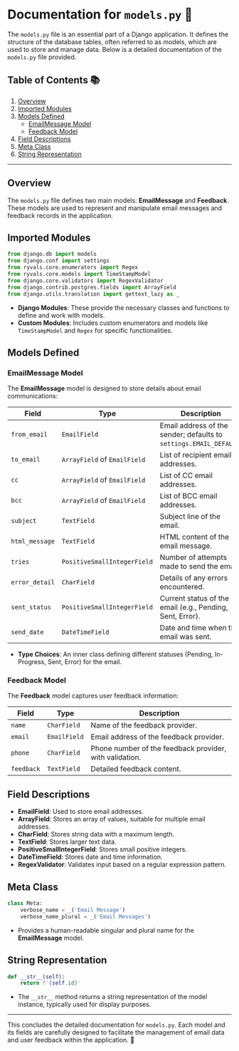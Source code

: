 # Documentation for `models.py` 📄

The `models.py` file is an essential part of a Django application. It defines the structure of the database tables, often referred to as models, which are used to store and manage data. Below is a detailed documentation of the `models.py` file provided.

## Table of Contents 📚
1. [Overview](#overview)
2. [Imported Modules](#imported-modules)
3. [Models Defined](#models-defined)
   - [EmailMessage Model](#emailmessage-model)
   - [Feedback Model](#feedback-model)
4. [Field Descriptions](#field-descriptions)
5. [Meta Class](#meta-class)
6. [String Representation](#string-representation)

---

## Overview

The `models.py` file defines two main models: **EmailMessage** and **Feedback**. These models are used to represent and manipulate email messages and feedback records in the application.

## Imported Modules

```python
from django.db import models
from django.conf import settings
from ryvals.core.enumerators import Regex
from ryvals.core.models import TimeStampModel
from django.core.validators import RegexValidator
from django.contrib.postgres.fields import ArrayField
from django.utils.translation import gettext_lazy as _
```
- **Django Modules**: These provide the necessary classes and functions to define and work with models.
- **Custom Modules**: Includes custom enumerators and models like `TimeStampModel` and `Regex` for specific functionalities.

## Models Defined

### EmailMessage Model

The **EmailMessage** model is designed to store details about email communications:

| **Field**         | **Type**                   | **Description**                                                                 |
|-------------------|----------------------------|---------------------------------------------------------------------------------|
| `from_email`      | `EmailField`               | Email address of the sender; defaults to `settings.EMAIL_DEFAULT`.               |
| `to_email`        | `ArrayField` of `EmailField`| List of recipient email addresses.                                              |
| `cc`              | `ArrayField` of `EmailField`| List of CC email addresses.                                                     |
| `bcc`             | `ArrayField` of `EmailField`| List of BCC email addresses.                                                    |
| `subject`         | `TextField`                | Subject line of the email.                                                      |
| `html_message`    | `TextField`                | HTML content of the email message.                                              |
| `tries`           | `PositiveSmallIntegerField`| Number of attempts made to send the email.                                      |
| `error_detail`    | `CharField`                | Details of any errors encountered.                                              |
| `sent_status`     | `PositiveSmallIntegerField`| Current status of the email (e.g., Pending, Sent, Error).                       |
| `send_date`       | `DateTimeField`            | Date and time when the email was sent.                                          |

- **Type Choices**: An inner class defining different statuses (Pending, In-Progress, Sent, Error) for the email.

### Feedback Model

The **Feedback** model captures user feedback information:

| **Field**  | **Type**   | **Description**                                           |
|------------|------------|-----------------------------------------------------------|
| `name`     | `CharField`| Name of the feedback provider.                            |
| `email`    | `EmailField`| Email address of the feedback provider.                  |
| `phone`    | `CharField`| Phone number of the feedback provider, with validation.   |
| `feedback` | `TextField` | Detailed feedback content.                                |

## Field Descriptions

- **EmailField**: Used to store email addresses.
- **ArrayField**: Stores an array of values, suitable for multiple email addresses.
- **CharField**: Stores string data with a maximum length.
- **TextField**: Stores larger text data.
- **PositiveSmallIntegerField**: Stores small positive integers.
- **DateTimeField**: Stores date and time information.
- **RegexValidator**: Validates input based on a regular expression pattern.

## Meta Class

```python
class Meta:
    verbose_name = _('Email Message')
    verbose_name_plural = _('Email Messages')
```

- Provides a human-readable singular and plural name for the **EmailMessage** model.

## String Representation

```python
def __str__(self):
    return f'{self.id}'
```

- The `__str__` method returns a string representation of the model instance, typically used for display purposes.

---

This concludes the detailed documentation for `models.py`. Each model and its fields are carefully designed to facilitate the management of email data and user feedback within the application. 🎉